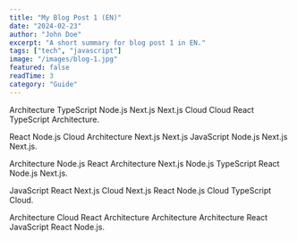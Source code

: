 ```yaml
---
title: "My Blog Post 1 (EN)"
date: "2024-02-23"
author: "John Doe"
excerpt: "A short summary for blog post 1 in EN."
tags: ["tech", "javascript"]
image: "/images/blog-1.jpg"
featured: false
readTime: 3
category: "Guide"
---
```


Architecture TypeScript Node.js Next.js Next.js Cloud Cloud React TypeScript Architecture.

React Node.js Cloud Architecture Next.js Next.js JavaScript Node.js Next.js Next.js.

Architecture Node.js React Architecture Next.js Node.js TypeScript React Node.js Next.js.

JavaScript React Next.js Cloud Next.js React Node.js Cloud TypeScript Cloud.

Architecture Cloud React Architecture Architecture Architecture React JavaScript React Node.js.
